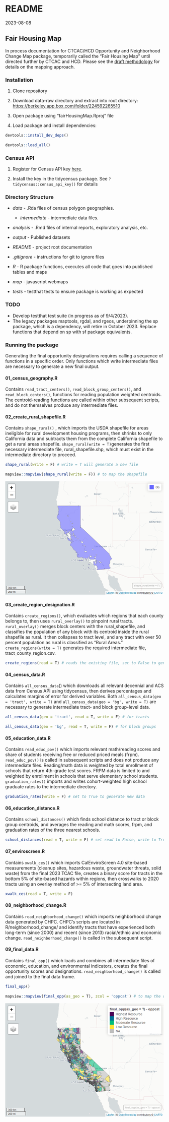 README
================
2023-08-08

## Fair Housing Map

In process documentation for CTCAC/HCD Opportunity and Neighborhood
Change Map package, temporarily called the “Fair Housing Map” until
directed further by CTCAC and HCD. Please see the [draft
methodology](https://docs.google.com/document/d/1_wk_B9l0ZVSAr6bSoVROc7xuwTteyJxc/edit?usp=sharing&ouid=106736372141423442162&rtpof=true&sd=true)
for details on the mapping approach.

### Installation

1.  Clone repository

2.  Download data-raw directory and extract into root directory:
    <https://berkeley.app.box.com/folder/224592265510>

3.  Open package using “fairHousingMap.Rproj” file

4.  Load package and install dependencies:

``` r
devtools::install_dev_deps()
```

``` r
devtools::load_all()
```

### Census API

1.  Register for Census API key
    [here](https://api.census.gov/data/key_signup.html).

2.  Install the key in the tidycensus package. See
    `?tidycensus::census_api_key()` for details

### Directory Structure

- *data* - .Rda files of census polygon geographies.

  - *intermediate* - intermediate data files.

- *analysis* - .Rmd files of internal reports, exploratory analysis,
  etc.

- *output* - Published datasets

- *README* - project root documentation

- *.gitignore* - instructions for git to ignore files

- *R* - R package functions, executes all code that goes into published
  tables and maps

- *map* - javascript webmaps

- *tests* - testthat tests to ensure package is working as expected

### TODO

- Develop testthat test suite (in progress as of 9/4/2023).
- The legacy packages maptools, rgdal, and rgeos, underpinning the sp
  package, which is a dependency, will retire in October 2023. Replace
  functions that depend on sp with sf package equivalents.

### Running the package

Generating the final opportunity designations requires calling a
sequence of functions in a specific order. Only functions which write
intermediate files are necessary to generate a new final output.

#### **01_census_geography.R**

Contains `read_tract_centers()`, `read_block_group_centers()`, and
`read_block_centers()`, functions for reading population weighted
centroids. The centroid-reading functions are called within other
subsequent scripts, and do not themselves produce any intermediate
files.

#### **02_create_rural_shapefile.R**

Contains `shape_rural()` , which imports the USDA shapefile for areas
ineligible for rural development housing programs, then shrinks to only
California data and subtracts them from the complete California
shapefile to get a rural areas shapefile.
`shape_rural(write = T)`generates the first necessary intermediate file,
rural_shapefile.shp, which must exist in the intermediate directory to
proceed.

``` r
shape_rural(write = F) # write = T will generate a new file
```

``` r
mapview::mapview(shape_rural(write = F)) # to map the shapefile
```

![](README_files/figure-gfm/unnamed-chunk-4-1.png)<!-- -->

#### **03_create_region_designation.R**

Contains `create_regions()`, which evaluates which regions that each
county belongs to, then uses `rural_overlay()` to pinpoint rural tracts.
`rural_overlay()` merges block centers with the rural_shapefile, and
classifies the population of any block with its centroid inside the
rural shapefile as rural. It then collapses to tract level, and any
tract with over 50 percent population as rural is classified as “Rural
Areas.” `create_regions(write = T)` generates the required intermediate
file, tract_county_region.csv.

``` r
create_regions(read = T) # reads the existing file, set to False to generate new
```

#### 04_census_data.R

Contains `all_census_data`() which downloads all relevant decennial and
ACS data from Census API using tidycensus, then derives percentages and
calculates margins of error for derived variables. Both
`all_census_data(geo = 'tract', write = T)` and
`all_census_data(geo = 'bg', write = T)` are necessary to generate
intermediate tract- and block group-level data.

``` r
all_census_data(geo = 'tract', read = T, write = F) # for tracts
```

``` r
all_census_data(geo = 'bg', read = T, write = F) # for block groups
```

#### 05_education_data.R

Contains `read_educ_pov()` which imports relevant math/reading scores
and share of students receiving free or reduced priced meals (frpm).
`read_educ_pov()` is called in subsequent scripts and does not produce
any intermediate files. Reading/math data is weighted by total
enrollment of schools that return 4th-grade test scores. FRPM data is
limited to and weighted by enrollment in schools that serve elementary
school students. `graduation_rates()` imports and writes cohort-weighted
high school graduate rates to the intermediate directory.

``` r
graduation_rates(write = F) # set to True to generate new data
```

#### 06_education_distance.R

Contains `school_distances()` which finds school distance to tract or
block group centroids, and averages the reading and math scores, frpm,
and graduation rates of the three nearest schools.

``` r
school_distances(read = T, write = F) # set read to False, write to True to generate new data
```

#### 07_enviroscreen.R

Contains `xwalk_ces()` which imports CalEnviroScreen 4.0 site-based
measurements (cleanup sites, hazardous waste, groundwater threats, solid
waste) from the final 2023 TCAC file, creates a binary score for tracts
in the bottom 5% of site-based hazards within regions, then crosswalks
to 2020 tracts using an overlay method of \>= 5% of intersecting land
area.

``` r
xwalk_ces(read = T, write = F)
```

#### 08_neighborhood_change.R

Contains `read_neighborhood_change()` which imports neighborhood change
data generated by CHPC. CHPC’s scripts are located in
R/neighborhood_change/ and identify tracts that have experienced both
long-term (since 2000) and recent (since 2013) racial/ethnic and
economic change. `read_neighborhood_change()` is called in the
subsequent script.

#### 09_final_data.R

Contains `final_opp()` which loads and combines all intermediate files
of economic, education, and environmental indicators, creates the final
opportunity scores and designations. `read_neighborhood_change()` is
called and joined to the final data frame.

``` r
final_opp()
```

``` r
mapview::mapview(final_opp(as_geo = T), zcol = 'oppcat') # to map the output
```

![](README_files/figure-gfm/unnamed-chunk-12-1.png)<!-- -->
